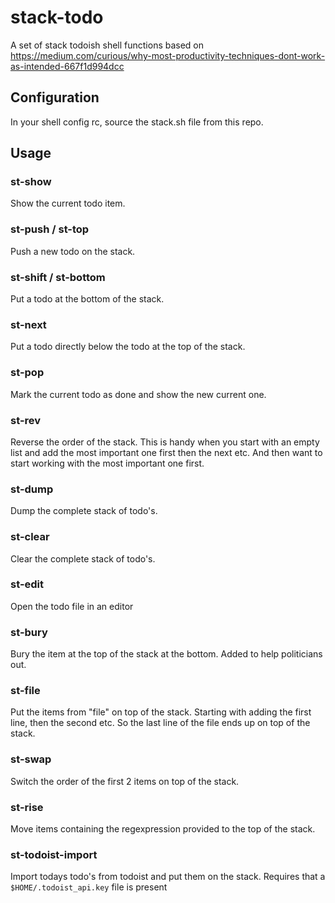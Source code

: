 # stack-todo

A set of stack todoish shell functions based on
<https://medium.com/curious/why-most-productivity-techniques-dont-work-as-intended-667f1d994dcc>

## Configuration

In your shell config rc, source the stack.sh file from this repo.

## Usage

### st-show

Show the current todo item.

### st-push / st-top

Push a new todo on the stack.

### st-shift / st-bottom

Put a todo at the bottom of the stack.

### st-next

Put a todo directly below the todo at the top of the stack.

### st-pop

Mark the current todo as done and show the new current one.

### st-rev

Reverse the order of the stack. This is handy when you start with an empty list
and add the most important one first then the next etc. And then want to start
working with the most important one first.

### st-dump

Dump the complete stack of todo's.

### st-clear

Clear the complete stack of todo's.

### st-edit

Open the todo file in an editor

### st-bury

Bury the item at the top of the stack at the bottom. Added to help politicians
out.

### st-file

Put the items from "file" on top of the stack. Starting with adding the first
line, then the second etc. So the last line of the file ends up on top of the
stack.

### st-swap

Switch the order of the first 2 items on top of the stack.

### st-rise

Move items containing the regexpression provided to the top of the stack.

### st-todoist-import

Import todays todo's from todoist and put them on the stack. Requires that a
`$HOME/.todoist_api.key` file is present
